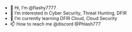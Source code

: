 - 👋 Hi, I’m @flashy7777
- 👀 I’m interested in Cyber Security, Threat Hunting, DFIR
- 🌱 I’m currently learning DFIR Cloud, Cloud Security
- 📫 How to reach me @discord @Phlash777

<!---
flashy7777/flashy7777 is a ✨ special ✨ repository because its `README.md` (this file) appears on your GitHub profile.
You can click the Preview link to take a look at your changes.
--->
